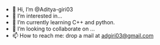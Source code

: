 - 👋 Hi, I’m @Aditya-giri03
- 👀 I’m interested in...
- 🌱 I’m currently learning C++ and python.
- 💞️ I’m looking to collaborate on ...
- 📫 How to reach me: drop a mail at adgiri03@gmail.com

<!---
Aditya-giri03/Aditya-giri03 is a ✨ special ✨ repository because its `README.md` (this file) appears on your GitHub profile.
You can click the Preview link to take a look at your changes.
--->
